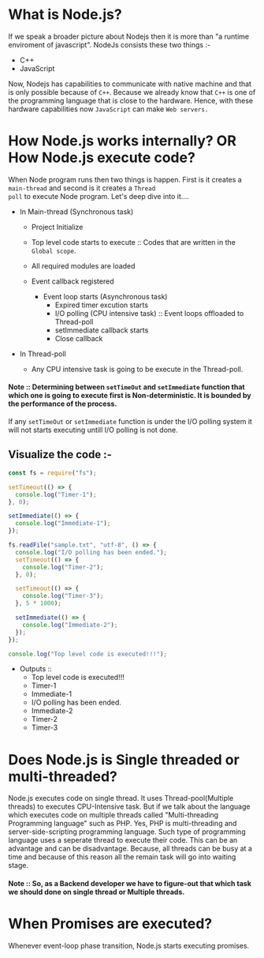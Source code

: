 # What is Node.js?

If we speak a broader picture about Nodejs then it is more than "a runtime enviroment of javascript". NodeJs consists these two things :-

- C++
- JavaScript

Now, Nodejs has capabilities to communicate with native machine and that is only possible because of <code>C++</code>. Because we already know that <code>C++</code> is one of the programming language that is close to the hardware. Hence, with these hardware capabilities now <code>JavaScript</code> can make <code>Web servers.</code>

# How Node.js works internally? OR How Node.js execute code?

When Node program runs then two things is happen. First is it creates a <code>main-thread</code> and second is it creates a <code>Thread poll</code> to execute Node program. Let's deep dive into it....

- In Main-thread (Synchronous task)

  - Project Initialize
  - Top level code starts to execute :: Codes that are written in the <code>Global scope</code>.
  - All required modules are loaded
  - Event callback registered

    - Event loop starts (Asynchronous task)
      - Expired timer excution starts
      - I/O polling (CPU intensive task) :: Event loops offloaded to Thread-poll
      - setImmediate callback starts
      - Close callback

- In Thread-poll
  - Any CPU intensive task is going to be execute in the Thread-poll.

#### Note :: Determining between <code>setTimeOut</code> and <code>setImmediate</code> function that which one is going to execute first is Non-deterministic. It is bounded by the performance of the process.

If any <code>setTimeOut</code> or <code>setImmediate</code> function is under the I/O polling system it will not starts executing untill I/O polling is not done.

## Visualize the code :-

```javascript
const fs = require("fs");

setTimeout(() => {
  console.log("Timer-1");
}, 0);

setImmediate(() => {
  console.log("Immediate-1");
});

fs.readFile("sample.txt", "utf-8", () => {
  console.log("I/O polling has been ended.");
  setTimeout(() => {
    console.log("Timer-2");
  }, 0);

  setTimeout(() => {
    console.log("Timer-3");
  }, 5 * 1000);

  setImmediate(() => {
    console.log("Immediate-2");
  });
});

console.log("Top level code is executed!!!");
```

- Outputs ::
  - Top level code is executed!!!
  - Timer-1
  - Immediate-1
  - I/O polling has been ended.
  - Immediate-2
  - Timer-2
  - Timer-3

# Does Node.js is Single threaded or multi-threaded?

Node.js executes code on single thread. It uses Thread-pool(Multiple threads) to executes CPU-Intensive task.
But if we talk about the language which executes code on multiple threads called "Multi-threading Programming language" such as PHP. Yes, PHP is multi-threading and server-side-scripting programming language. Such type of programming language uses a seperate thread to execute their code. This can be an advantage and can be disadvantage. Because, all threads can be busy at a time and because of this reason all the remain task will go into waiting stage.

#### Note :: So, as a Backend developer we have to figure-out that which task we should done on single thread or Multiple threads.

# When Promises are executed?

Whenever event-loop phase transition, Node.js starts executing promises.
